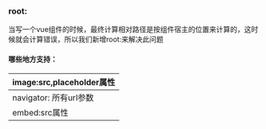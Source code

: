### root:

当写一个vue组件的时候，最终计算相对路径是按组件宿主的位置来计算的，这时候就会计算错误，所以我们新增root:来解决此问题

#### 哪些地方支持：

| image:src,placeholder属性 |
| :--- |
| navigator: 所有url参数 |
| embed:src属性 |

### 





